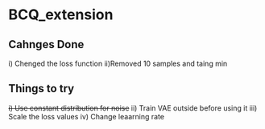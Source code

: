 # BCQ_extension

## Cahnges Done
i) Chenged the loss function 
ii)Removed 10 samples and taing min
 
## Things to try
~~i) Use constant distribution for noise~~ 
ii) Train VAE outside before using it
iii) Scale the loss values
iv) Change leaarning rate

